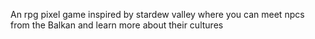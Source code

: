 An rpg pixel game inspired by stardew valley where you can meet npcs from the Balkan and learn more about their cultures
